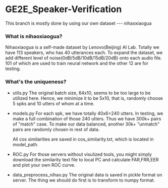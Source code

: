 # GE2E_Speaker-Verification
This branch is mostly done by using our own dataset --- nihaoxiaogua

### What is nihaoxiaogua?
Nihaoxiaogua is a self-made dataset by Lenovo(Beijing) AI Lab. Totally we have 113 speakers, who has 40 utterances each. To expand the dataset, we add different level of noise(0dB/5dB/10dB/15dB/20dB) onto each audio file. 101 of which are used to train neural network and the other 12 are for testing.

### What's the uniqueness?
- utils.py
  The original batch size, 64x10, seems to be too large to be utilized here. Hence, we minimize it to be 5x10, that is, randomly choose 5 spks and 10 utters of whom at a time. 

- models.py
  For each spk, we have totally 40x6=240 utters. In testing, we make a full combination of those 240 utters. Thus we have 300k+ pairs of "match" case. To make our data balanced, another 30k+ "unmatch" pairs are randomly chosen in rest of data. 
  
  All cos similarities are saved in cos_similarity.txt, which is located in model_path.

- ROC.py
  For those servers without visulized tools, you might simply download the similarity text file to local PC and calculate FAR,FRR,EER and plot your own ROC curve.
  
- data_preprocess_nihao.py
  The original data is saved in pickle format on server. The thing we should do first is to transform to numpy format.
  

